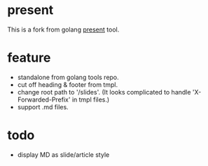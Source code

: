 # present

This is a fork from golang [present](https://godoc.org/golang.org/x/tools/present) tool.

# feature

- standalone from golang tools repo.
- cut off heading & footer from tmpl.
- change root path to '/slides'. (It looks complicated to handle 'X-Forwarded-Prefix' in tmpl files.)
- support .md files.

# todo

+ display MD as slide/article style